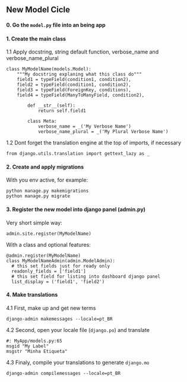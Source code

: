 ## New Model Cicle

#### 0. Go the `model.py` file into an being app

#### 1. Create the main class

1.1 Apply docstring, string default function, verbose_name and verbose_name_plural

```
class MyModelName(models.Model):
    """My docstring explaning what this class do"""
    field1 = typeField(condition1, condition2),
    field2 = typeField(condition1, condition2),
    field3 = typeField(ForeignKey, conditions),
    field4 = typeField(ManyToManyField, condition2),

        def __str__(self):
            return self.field1

        class Meta:
            verbose_name = _('My Verbose Name')
            verbose_name_plural = _('My Plural Verbose Name')
```

1.2 Dont forget the translation engine at the top of imports, if necessary

```
from django.utils.translation import gettext_lazy as _
```

#### 2. Create and apply migrations

With you env active, for example:

```
python manage.py makemigrations
python manage.py migrate
```

#### 3. Register the new model into django panel (admin.py)

Very short simple way:

```
admin.site.register(MyModelName)
```

With a class and optional features:

```
@admin.register(MyModelName)
class MyModelNameAdmin(admin.ModelAdmin):
  # this set fields just for ready only
  readonly_fields = ['field1']
  # this set field for listing into dashboard django panel
  list_display = ('field1', 'field2')
```

#### 4. Make translations

4.1 First, make up and get new terms

```
django-admin makemessages --locale=pt_BR
```

4.2 Second, open your locale file (`django.po`) and translate

```
#: MyApp/models.py:65
msgid "My Label"
msgstr "Minha Etiqueta"
```


4.3 Finaly, compile your translations to generate `django.mo`

```
django-admin compilemessages --locale=pt_BR
```
